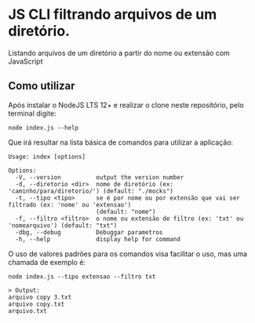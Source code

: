# JS CLI filtrando arquivos de um diretório.
 Listando arquivos de um diretório a partir do nome ou extensão com JavaScript

## Como utilizar

Após instalar o NodeJS LTS 12+ e realizar o clone neste repositório, pelo terminal digite:

```
node index.js --help
```

Que irá resultar na lista básica de comandos para utilizar a aplicação:

```
Usage: index [options]

Options:
  -V, --version          output the version number
  -d, --diretorio <dir>  nome de diretório (ex: 'caminho/para/diretorio/') (default: "./mocks")
  -t, --tipo <tipo>      se é por nome ou por extensão que vai ser filtrado (ex: 'nome' ou 'extensao')
                         (default: "nome")
  -f, --filtro <filtro>  o nome ou extensão de filtro (ex: 'txt' ou 'nomearquivo') (default: "txt")
  -dbg, --debug          Debuggar parametros
  -h, --help             display help for command
```

O uso de valores padrões para os comandos visa facilitar o uso, mas uma chamada de exemplo é:

```
node index.js --tipo extensao --filtro txt

> Output:
arquivo copy 3.txt
arquivo copy.txt
arquivo.txt
```